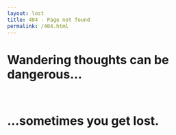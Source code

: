 ```yaml
---
layout: lost
title: 404 - Page not found
permalink: /404.html
---
```


<h1> Wandering thoughts can be dangerous... </h1>
<br>
<h1> ...sometimes you get lost. </h1>
<br><br><br><br><br><br><br><br>
<h2><a href="{{ site.url }}"><i class="fa fa-home" aria-hidden="true"></i></a></h2>
